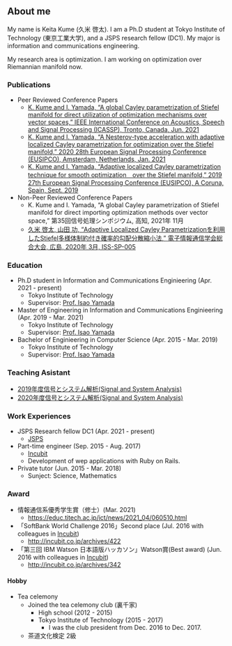 ## About me
My name is Keita Kume (久米 啓太). I am a Ph.D student at Tokyo Institute of Technology (東京工業大学), and a JSPS research fellow (DC1). My major is information and communications engineering.

My research area is optimization. I am working on optimization over Riemannian manifold now.

### Publications
- Peer Reviewed Conference Papers
  - [K. Kume and I. Yamada, “A global Cayley parametrization of Stiefel manifold
for direct utilization of optimization mechanisms over vector spaces,” IEEE International Conference on Acoustics, Speech and Signal Processing (ICASSP), Tronto, Canada, Jun. 2021](https://ieeexplore.ieee.org/document/9414157)
  - [K. Kume and I. Yamada, “A Nesterov-type acceleration with adaptive localized Cayley parametrization for optimization over the Stiefel manifold,” 2020 28th European Signal Processing Conference (EUSIPCO), Amsterdam, Netherlands, Jan. 2021](https://ieeexplore.ieee.org/document/9287609)
  - [K. Kume and I. Yamada, “Adaptive localized Cayley parametrization technique for smooth optimization　over the Stiefel manifold,” 2019 27th European Signal Processing Conference (EUSIPCO), A Coruna, Spain, Sept. 2019](https://ieeexplore.ieee.org/abstract/document/8903097)
- Non-Peer Reviewed Conference Papers
	- K. Kume and I. Yamada, “A global Cayley parametrization of Stiefel manifold for direct importing optimization methods over vector space,” 第35回信号処理シンポジウム, 高知, 2021年 11月
  - [久米 啓太, 山田 功, “Adaptive Localized Cayley Parametrizationを利用したStiefel多様体制約付き確率的勾配分散縮小法,” 電子情報通信学会総合大会, 広島, 2020年 3月, ISS-SP-005](https://www.ieice.org/~iss/jpn/Publications/issposter_2020/data/pdf/ISS-SP-005.pdf)

### Education
- Ph.D student in Information and Communications Enginieering (Apr. 2021 - present)
  - Tokyo Institute of Technology
  - Supervisor: [Prof. Isao Yamada](http://www.sp.ict.e.titech.ac.jp/)
- Master of Engineering in Information and Communications Enginieering (Apr. 2019 - Mar. 2021)
  - Tokyo Institute of Technology
  - Supervisor: [Prof. Isao Yamada](http://www.sp.ict.e.titech.ac.jp/)
- Bachelor of Enginieering in Computer Science (Apr. 2015 - Mar. 2019)
  - Tokyo Institute of Technology
  - Supervisor: [Prof. Isao Yamada](http://www.sp.ict.e.titech.ac.jp/)

### Teaching Asistant
- [2019年度信号とシステム解析(Signal and System Analysis)](http://www.ocw.titech.ac.jp/index.php?module=General&action=T0300&JWC=201902043)
- [2020年度信号とシステム解析(Signal and System Analysis)](http://www.ocw.titech.ac.jp/index.php?module=General&action=T0300&JWC=202002043)

### Work Experiences
- JSPS Research fellow DC1 (Apr. 2021 - present)
	- [JSPS](https://www.jsps.go.jp/j-pd/index.html)
- Part-time engineer (Sep. 2015 - Aug. 2017)
  - [Incubit](http://incubit.co.jp/)
  - Development of wep applications with Ruby on Rails.
- Private tutor (Jun. 2015 - Mar. 2018)
  - Sunject: Science, Mathematics

### Award
- 情報通信系優秀学生賞（修士）(Mar. 2021)
	- https://educ.titech.ac.jp/ict/news/2021_04/060510.html
- 「SoftBank World Challenge 2016」Second place (Jul. 2016 with colleagues in [Incubit](http://incubit.co.jp/))
    - http://incubit.co.jp/archives/422
- 「第三回 IBM Watson 日本語版ハッカソン」Watson賞(Best award) (Jun. 2016 with colleagues in [Incubit](http://incubit.co.jp/))
    - http://incubit.co.jp/archives/342 

#### Hobby
- Tea celemony
    - Joined the tea celemony club (裏千家)
        - High school (2012 - 2015)
        - Tokyo Institute of Technology (2015 - 2017)
          - I was the club president from Dec. 2016 to Dec. 2017.
    - 茶道文化検定 2級
